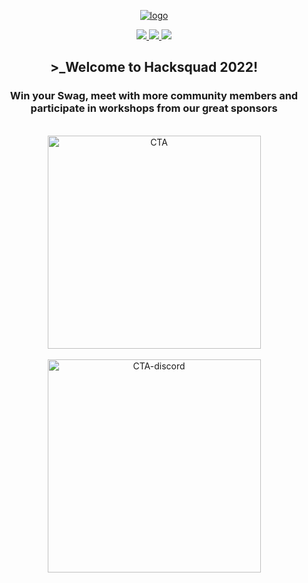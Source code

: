 <p align="center">
  <a href="https://hacksquad.dev">
    <img  alt="logo" src="https://user-images.githubusercontent.com/17677196/190159412-34a1d863-1c2f-49bb-930c-054753137118.jpg">
  </a>
</p>


<p align="center">
  <a href="https://github.com/novuhq/novu/issues?q=is%3Aissue+is%3Aopen">
    <picture>
      <source media="(prefers-color-scheme: dark)" srcset="https://img.shields.io/github/issues-raw/novuhq/novu?style=for-the-badge&logo=github&color=fff">
      <img src="https://img.shields.io/github/issues-raw/novuhq/novu?style=for-the-badge&logo=github&color=000"/>
    </picture>
  </a>
  <a href="https://github.com/novuhq/novu/issues?q=is%3Aissue+is%3Aopen+label%3A%22good+first+issue%22">
    <picture>
      <source media="(prefers-color-scheme: dark)" srcset="https://img.shields.io/github/issues-raw/novuhq/novu/good%20first%20issue?style=for-the-badge&logo=github&label=Good%20First%20Issues&color=fff">
      <img src="https://img.shields.io/github/issues-raw/novuhq/novu/good%20first%20issue?style=for-the-badge&logo=github&label=Good%20First%20Issues&color=000"/>
    </picture>
  </a>
  <a href="https://github.com/novuhq/novu/pulls?q=is%3Apr+is%3Aopen+label%3A%22help+wanted%22">
     <picture>
      <source media="(prefers-color-scheme: dark)" srcset="https://img.shields.io/github/issues-pr-raw/novuhq/novu/help%20wanted?style=for-the-badge&logo=github&label=Help%20Wanted%20PRs&color=fff">
      <img src="https://img.shields.io/github/issues-pr-raw/novuhq/novu/help%20wanted?style=for-the-badge&logo=github&label=Help%20Wanted%20PRs&color=000"/>
    </picture>
  </a>
</p>

<h2 align="center">
>_Welcome to Hacksquad 2022!
</h2>
<h3 align="center">Win your Swag, meet with more community members and participate in workshops from our great sponsors</h3>

<div align="center">
  <br />
  <a href="https://hacksquad.dev">
    <picture>
      <source media="(prefers-color-scheme: dark)" srcset="https://user-images.githubusercontent.com/17677196/190162763-5fff6f31-0ce3-46f3-98fa-bbd220331145.png">
       <img width="341" alt="CTA" src="https://user-images.githubusercontent.com/17677196/190161819-00fd4011-6f98-48cc-b3fb-ba1bbe8e9052.png">
    </picture>
  </a>
</div>

<div align="center">
  <br />
  <a href="https://discord.gg/9wcGSf22PM">
    <picture>
      <source media="(prefers-color-scheme: dark)" srcset="https://user-images.githubusercontent.com/17677196/190162879-a3f29abd-efd7-4e31-a089-7e5f4c06bf43.png">
      <img width="341" alt="CTA-discord" src="https://user-images.githubusercontent.com/17677196/190162030-84912234-f95e-49ca-b54d-bb64b80a6b95.png">
    </picture>
  </a>
</div>
